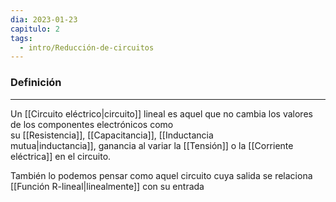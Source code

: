 ```yaml
---
dia: 2023-01-23
capitulo: 2
tags:
  - intro/Reducción-de-circuitos
---
```

### Definición
---
Un [[Circuito eléctrico|circuito]] lineal es aquel que no cambia los valores de los componentes electrónicos como su [[Resistencia]], [[Capacitancia]], [[Inductancia mutua|inductancia]], ganancia al variar la [[Tensión]] o la [[Corriente eléctrica]] en el circuito.

También lo podemos pensar como aquel circuito cuya salida se relaciona [[Función R-lineal|linealmente]] con su entrada